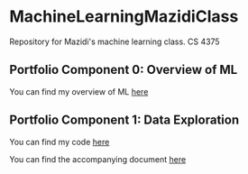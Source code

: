 # MachineLearningMazidiClass
 Repository for Mazidi's machine learning class. CS 4375

## Portfolio Component 0: Overview of ML
You can find my overview of ML [here](<Overview of ML.pdf>)

## Portfolio Component 1: Data Exploration
You can find my code [here](data_exploration.cpp)

You can find the accompanying document [here](Portfolio_Component_1.pdf)
